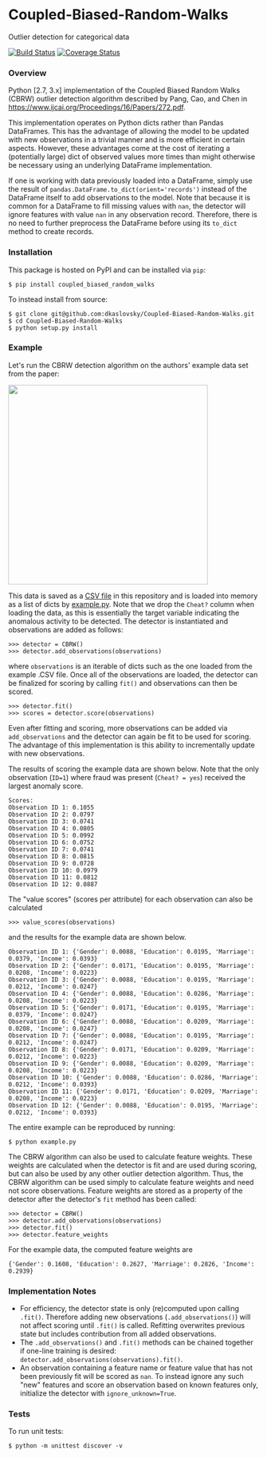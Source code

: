 # Coupled-Biased-Random-Walks
Outlier detection for categorical data

[![Build Status](https://travis-ci.org/dkaslovsky/Coupled-Biased-Random-Walks.svg?branch=master)](https://travis-ci.org/dkaslovsky/Coupled-Biased-Random-Walks)
[![Coverage Status](https://coveralls.io/repos/github/dkaslovsky/Coupled-Biased-Random-Walks/badge.svg?branch=master)](https://coveralls.io/github/dkaslovsky/Coupled-Biased-Random-Walks?branch=master)

### Overview
Python [2.7, 3.x] implementation of the Coupled Biased Random Walks (CBRW) outlier detection algorithm described by Pang, Cao, and Chen in https://www.ijcai.org/Proceedings/16/Papers/272.pdf.

This implementation operates on Python dicts rather than Pandas DataFrames.  This has the advantage of allowing the model to be updated with new observations in a trivial manner and is more efficient in certain aspects.  However, these advantages come at the cost of iterating a (potentially large) dict of observed values more times than might otherwise be necessary using an underlying DataFrame implementation.

If one is working with data previously loaded into a DataFrame, simply use the result of `pandas.DataFrame.to_dict(orient='records')` instead of the DataFrame itself to add observations to the model.  Note that because it is common for a DataFrame to fill missing values with `nan`, the detector will ignore features with value `nan` in any observation record.  Therefore, there is no need to further preprocess the DataFrame before using its `to_dict` method to create records.

### Installation
This package is hosted on PyPI and can be installed via `pip`:
```
$ pip install coupled_biased_random_walks
```
To instead install from source:
```
$ git clone git@github.com:dkaslovsky/Coupled-Biased-Random-Walks.git
$ cd Coupled-Biased-Random-Walks
$ python setup.py install
```

### Example
Let's run the CBRW detection algorithm on the authors' example data set from the paper:

<img src="./example_table.png" width="400">

This data is saved as a [CSV file](./data/CBRW_paper_example.csv) in this repository and is loaded into memory as a list of dicts by [example.py](./example.py).  Note that we drop the `Cheat?` column when loading the data, as this is essentially the target variable indicating the anomalous activity to be detected.  The detector is instantiated and observations are added as follows:
```
>>> detector = CBRW()
>>> detector.add_observations(observations)
```
where `observations` is an iterable of dicts such as the one loaded from the example .CSV file.  Once all of the observations are loaded, the detector can be finalized for scoring by calling `fit()` and observations can then be scored.
```
>>> detector.fit()
>>> scores = detector.score(observations)
```
Even after fitting and scoring, more observations can be added via `add_observations` and the detector can again be fit to be used for scoring.  The advantage of this implementation is this ability to incrementally update with new observations.

The results of scoring the example data are shown below.  Note that the only observation (`ID=1`) where fraud was present (`Cheat? = yes`) received the largest anomaly score.
```
Scores:
Observation ID 1: 0.1055
Observation ID 2: 0.0797
Observation ID 3: 0.0741
Observation ID 4: 0.0805
Observation ID 5: 0.0992
Observation ID 6: 0.0752
Observation ID 7: 0.0741
Observation ID 8: 0.0815
Observation ID 9: 0.0728
Observation ID 10: 0.0979
Observation ID 11: 0.0812
Observation ID 12: 0.0887
```

The "value scores" (scores per attribute) for each observation can also be calculated
```
>>> value_scores(observations)
```
and the results for the example data are shown below.
```
Observation ID 1: {'Gender': 0.0088, 'Education': 0.0195, 'Marriage': 0.0379, 'Income': 0.0393}
Observation ID 2: {'Gender': 0.0171, 'Education': 0.0195, 'Marriage': 0.0208, 'Income': 0.0223}
Observation ID 3: {'Gender': 0.0088, 'Education': 0.0195, 'Marriage': 0.0212, 'Income': 0.0247}
Observation ID 4: {'Gender': 0.0088, 'Education': 0.0286, 'Marriage': 0.0208, 'Income': 0.0223}
Observation ID 5: {'Gender': 0.0171, 'Education': 0.0195, 'Marriage': 0.0379, 'Income': 0.0247}
Observation ID 6: {'Gender': 0.0088, 'Education': 0.0209, 'Marriage': 0.0208, 'Income': 0.0247}
Observation ID 7: {'Gender': 0.0088, 'Education': 0.0195, 'Marriage': 0.0212, 'Income': 0.0247}
Observation ID 8: {'Gender': 0.0171, 'Education': 0.0209, 'Marriage': 0.0212, 'Income': 0.0223}
Observation ID 9: {'Gender': 0.0088, 'Education': 0.0209, 'Marriage': 0.0208, 'Income': 0.0223}
Observation ID 10: {'Gender': 0.0088, 'Education': 0.0286, 'Marriage': 0.0212, 'Income': 0.0393}
Observation ID 11: {'Gender': 0.0171, 'Education': 0.0209, 'Marriage': 0.0208, 'Income': 0.0223}
Observation ID 12: {'Gender': 0.0088, 'Education': 0.0195, 'Marriage': 0.0212, 'Income': 0.0393}
```

The entire example can be reproduced by running:
```
$ python example.py
```

The CBRW algorithm can also be used to calculate feature weights.  These weights are calculated when the detector is fit and are used during scoring, but can also be used by any other outlier detection algorithm.  Thus, the CBRW algorithm can be used simply to calculate feature weights and need not score observations.  Feature weights are stored as a property of the detector after the detector's `fit` method has been called:
```
>>> detector = CBRW()
>>> detector.add_observations(observations)
>>> detector.fit()
>>> detector.feature_weights
```
For the example data, the computed feature weights are
```
{'Gender': 0.1608, 'Education': 0.2627, 'Marriage': 0.2826, 'Income': 0.2939}
```

### Implementation Notes
- For efficiency, the detector state is only (re)computed upon calling `.fit()`.  Therefore adding new observations (`.add_observations()`) will not affect scoring until `.fit()` is called.  Refitting overwrites previous state but includes contribution from all added observations.
- The `.add_observations()` and `.fit()` methods can be chained together if one-line training is desired: `detector.add_observations(observations).fit()`.
- An observation containing a feature name or feature value that has not been previously fit will be scored as `nan`.  To instead ignore any such "new" features and score an observation based on known features only, initialize the detector with `ignore_unknown=True`.

### Tests
To run unit tests:
```
$ python -m unittest discover -v
```
